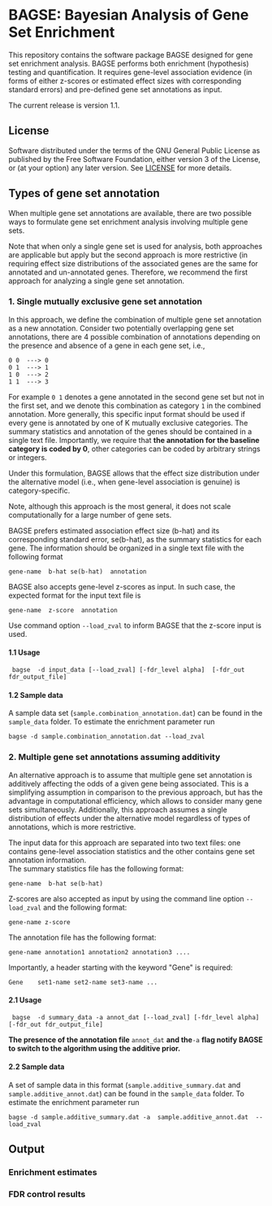 # BAGSE: Bayesian Analysis of Gene Set Enrichment

This repository contains the software package BAGSE designed for gene set enrichment analysis. BAGSE performs both enrichment (hypothesis) testing and quantification. It requires gene-level association evidence (in forms of either z-scores or estimated effect sizes with corresponding standard errors) and pre-defined gene set annotations as input.

The current release is version 1.1.

## License

Software distributed under the terms of the GNU General Public License as published by the Free Software Foundation, either version 3 of the License, or (at your option) any later version. See [LICENSE](http://www.gnu.org/licenses/gpl-3.0.en.html) for more details.

## Types of gene set annotation

When multiple gene set annotations are available, there are two possible ways to formulate gene set enrichment analysis involving multiple gene sets. 

Note that when only a single gene set is used for analysis, both approaches are applicable but apply but the second approach is more restrictive (in requiring effect size distributions of the associated genes are the same for annotated and un-annotated genes. Therefore, we recommend the first approach for analyzing a single gene set annotation.  



### 1. Single mutually exclusive gene set annotation

In this approach, we define the combination of multiple gene set annotation as a new annotation. Consider two potentially overlapping gene set annotations, there are 4 possible combination of annotations depending on the presence and absence of a gene in each gene set, i.e.,

```
0 0  ---> 0
0 1  ---> 1
1 0  ---> 2
1 1  ---> 3
```
For example ``0 1`` denotes a gene annotated in the second gene set but not in the first set, and we denote this combination as category ``1`` in the combined annotation. 
More generally, this specific input format should be used if every gene is annotated by one of K mutually exclusive categories. The summary statistics and annotation of the genes should be contained in a single text file. 
Importantly, we require that **the annotation for the baseline category is coded by 0**, other categories can be coded by arbitrary strings or integers.

Under this formulation, BAGSE allows that the effect size distribution under the alternative model (i.e., when gene-level association is genuine) is category-specific. 

Note, although this approach is the most general, it does not scale computationally for a large number of gene sets.  


BAGSE prefers estimated association effect size (b-hat) and its corresponding standard error, se(b-hat), as the summary statistics for each gene. The information should be organized in a single text file with the following format

``` 
gene-name  b-hat se(b-hat)  annotation
```

BAGSE also accepts gene-level z-scores as input. In such case, the expected format for the input text file is

```
gene-name  z-score  annotation
```
Use command option ``--load_zval`` to inform BAGSE that the z-score input is used. 


#### 1.1  Usage 

```
 bagse  -d input_data [--load_zval] [-fdr_level alpha]  [-fdr_out fdr_output_file]
```


#### 1.2 Sample data

A sample data set (``sample.combination_annotation.dat``) can be found in the ``sample_data`` folder. To estimate the enrichment parameter run

```
bagse -d sample.combination_annotation.dat --load_zval 
```


### 2. Multiple gene set annotations assuming additivity

An alternative approach is to assume that multiple gene set annotation is additively affecting the odds of a given gene being associated. This is a simplifying assumption in comparison to the previous approach, but has the advantage in computational efficiency, which allows to consider many gene sets simultaneously. 
Additionally, this approach assumes a single distribution of effects under the alternative model regardless of types of annotations, which is more restrictive. 
 
The input data for this approach are separated into two text files: one contains gene-level association statistics and the other contains gene set annotation information.  
The summary statistics file has the following format:

```
gene-name  b-hat se(b-hat)
```

Z-scores are also accepted as input by using the command line option ``--load_zval`` and the following format:

```
gene-name z-score
```

The annotation file has the following format:

```
gene-name annotation1 annotation2 annotation3 ....
```
Importantly, a header starting with the keyword "Gene" is required:

```
Gene    set1-name set2-name set3-name ...
```









#### 2.1  Usage

```
 bagse  -d summary_data -a annot_dat [--load_zval] [-fdr_level alpha]  [-fdr_out fdr_output_file]
```

**The presence of the annotation file** ``annot_dat`` **and the**``-a`` **flag notify  BAGSE to switch to the algorithm using the additive prior.** 


#### 2.2 Sample data

A set of sample data in this format (``sample.additive_summary.dat`` and ``sample.additive_annot.dat``) can be found in the ``sample_data`` folder. To estimate the enrichment parameter run

```
bagse -d sample.additive_summary.dat -a  sample.additive_annot.dat  --load_zval
```




## Output 

### Enrichment estimates

### FDR control results




